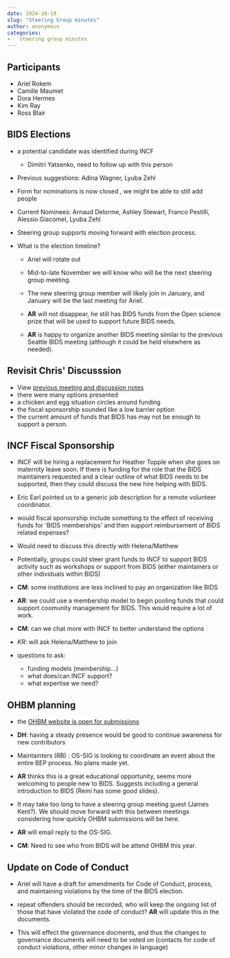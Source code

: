 ```yaml
---
date: 2024-10-10
slug: "Steering Group minutes"
author: anonymous
categories:
-   steering group minutes
---
```


<!-- more -->

## Participants

-   Ariel Rokem
-   Camille Maumet
-   Dora Hermes
-   Kim Ray
-   Ross Blair

## BIDS Elections

-   a potential candidate was identified during INCF
    -   Dimitri Yatsenko, need to follow up with this person

-   Previous suggestions: Adina Wagner, Lyuba Zehl

-   Form for nominations is now closed , we might be able to still add people

-   Current Nominees: Arnaud Delorme, Ashley Stewart, Franco Pestilli, Alessio Giacomel, Lyuba Zehl

-   Steering group supports moving forward with election process.

-   What is the election timeline?
    -   Ariel will rotate out

    -   Mid-to-late November we will know who will be the next steering group meeting.

    -   The new steering group member will likely join in January, and January will be the last meeting for Ariel.

    -   **AR** will not disappear, he still has BIDS funds from the Open science prize that will be used to support future BIDS needs.

    -   **AR** is happy to organize another BIDS meeting similar to the previous Seattle BIDS meeting
        (although it could be held elsewhere as needed).

## Revisit Chris' Discusssion

-   View [previous meeting and discussion notes](./2024-09-19-steering-group-minutes.md)
-   there were many options presented
-   a chicken and egg situation circles around funding
-   the fiscal sponsorship sounded like a low barrier option
-   the current amount of funds that BIDS has may not be enough to support a person.

## INCF Fiscal Sponsorship

-   INCF will be hiring a replacement for Heather Topple when she goes on maternity leave soon.
    If there is funding for the role that the BIDS maintainers requested and a clear outline of what BIDS needs to be supported,
    then they could discuss the new hire helping with BIDS.

-   Eric Earl pointed us to a generic job description for a remote volunteer coordinator.

-   would fiscal sponsorship include something to the effect of receiving funds for 'BIDS memberships'
    and then support reimbursement of BIDS related expenses?

-   Would need to discuss this directly with Helena/Matthew

-   Potentially, groups could steer grant funds to INCF to support BIDS activity
    such as workshops or support from BIDS (either maintainers or other individuals within BIDS)

-   **CM**: some institutions are less inclined to pay an organization like BIDS

-   **AR**: we could use a membership model to begin pooling funds
    that could support coomunity management for BIDS. This would require a lot of work.

-   **CM**: can we chat more with INCF to better understand the options

-   *KR*: will ask Helena/Matthew to join

-   questions to ask:
    -   funding models (membership...)
    -   what does/can INCF support?
    -   what expertise we need?

## OHBM planning

-   the [OHBM website is open for submissions](https://humanbrainmapping.org/i4a/pages/index.cfm?pageID=4235)

-   **DH**: having a steady presence would be good to continue awareness for new contributors

-   Maintainters (RB) : OS-SIG is looking to coordinate an event about the entire BEP process.
    No plans made yet.

-   **AR** thinks this is a great educational opportunity, seems more welcoming to people new to BIDS.
    Suggests including a general introduction to BIDS (Remi has some good slides).

-   It may take too long to have a steering group meeting guest (James Kent?).
    We should move forward with this between meetings considering how quickly OHBM submissions will be here.

-   **AR** will email reply to the OS-SIG.

-   **CM**: Need to see who from BIDS will be attend OHBM this year.

## Update on Code of Conduct

-   Ariel will have a draft for amendments for Code of Conduct, process, and maintaining violations by the time of the BIDS election.

-   repeat offenders should be recorded, who will keep the ongoing list of those that have violated the code of conduct?
    **AR** will update this in the documents.

-   This will effect the governance docments,
    and thus the changes to governance documents will need to be voted on
    (contacts for code of conduct violations, other minor changes in language)
